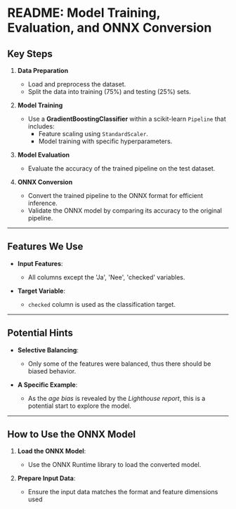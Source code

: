 # README: Model Training, Evaluation, and ONNX Conversion

## Key Steps  
1. **Data Preparation**  
   - Load and preprocess the dataset.  
   - Split the data into training (75%) and testing (25%) sets.

2. **Model Training**  
   - Use a **GradientBoostingClassifier** within a scikit-learn `Pipeline` that includes:  
     - Feature scaling using `StandardScaler`.  
     - Model training with specific hyperparameters.  

3. **Model Evaluation**  
   - Evaluate the accuracy of the trained pipeline on the test dataset.  

4. **ONNX Conversion**  
   - Convert the trained pipeline to the ONNX format for efficient inference.  
   - Validate the ONNX model by comparing its accuracy to the original pipeline.

---

## Features We Use  
- **Input Features**:  
   - All columns except the 'Ja', 'Nee', 'checked' variables.    

- **Target Variable**:  
   - `checked` column is used as the classification target.

---

## Potential Hints  
- **Selective Balancing**:  
   - Only some of the features were balanced, thus there should be biased behavior.  

- **A Specific Example**:  
   - As the _age bias_ is revealed by the _Lighthouse report_, this is a potential start to explore the model.

---

## How to Use the ONNX Model  
1. **Load the ONNX Model**:  
   - Use the ONNX Runtime library to load the converted model.  

2. **Prepare Input Data**:  
   - Ensure the input data matches the format and feature dimensions used
